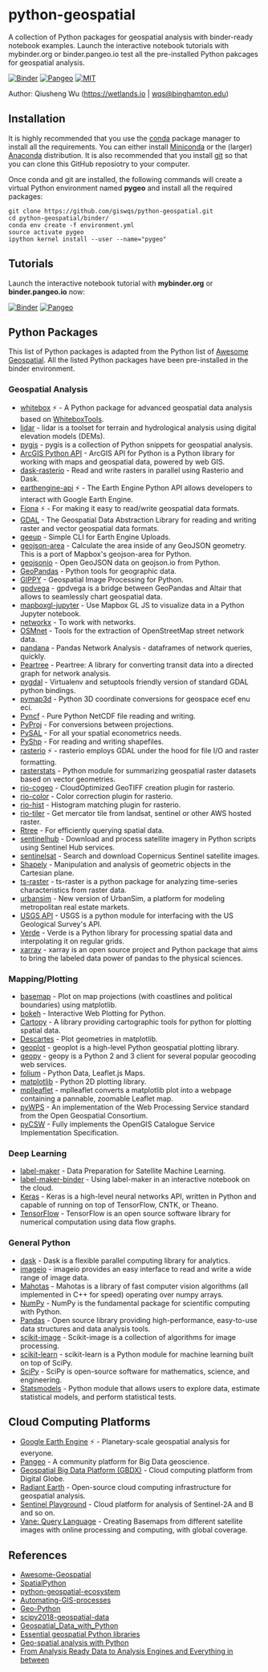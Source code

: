 # python-geospatial

A collection of Python packages for geospatial analysis with binder-ready notebook examples. Launch the interactive notebook tutorials with mybinder.org or binder.pangeo.io test all the pre-installed Python pakcages for geospatial analysis.

[![Binder](https://mybinder.org/badge_logo.svg)](https://mybinder.org/v2/gh/giswqs/python-geospatial/master)
[![Pangeo](http://binder.pangeo.io/badge.svg)](http://binder.pangeo.io/v2/gh/giswqs/python-geospatial/master)
[![MIT](https://img.shields.io/badge/License-MIT-yellow.svg)](https://opensource.org/licenses/MIT)


Author: Qiusheng Wu (https://wetlands.io | wqs@binghamton.edu)


## Installation

It is highly recommended that you use the [conda](https://conda.io/docs/index.html) package manager to install all the requirements. You can either install [Miniconda](https://conda.io/miniconda.html) or the (larger) [Anaconda](https://www.anaconda.com/download/) distribution. It is also recommended that you install [git](https://git-scm.com/downloads) so that you can clone this GitHub reposiotry to your computer. 

Once conda and git are installed, the following commands will create a virtual Python environment named **pygeo** and install all the required packages:

```
git clone https://github.com/giswqs/python-geospatial.git
cd python-geospatial/binder/
conda env create -f environment.yml
source activate pygeo
ipython kernel install --user --name="pygeo"
```

## Tutorials

Launch the interactive notebook tutorial with **mybinder.org** or **binder.pangeo.io** now:

[![Binder](https://mybinder.org/badge_logo.svg)](https://mybinder.org/v2/gh/giswqs/python-geospatial/master)
[![Pangeo](http://binder.pangeo.io/badge.svg)](http://binder.pangeo.io/v2/gh/giswqs/python-geospatial/master)

## Python Packages

This list of Python packages is adapted from the Python list of [Awesome Geospatial](https://github.com/sacridini/Awesome-Geospatial#python). All the listed Python packages have been pre-installed in the binder environment.   

### Geospatial Analysis
* [whitebox](https://github.com/giswqs/whitebox) :zap: - A Python package for advanced geospatial data analysis based on [WhiteboxTools](https://github.com/jblindsay/whitebox-tools).
* [lidar](https://github.com/giswqs/lidar) - lidar is a toolset for terrain and hydrological analysis using digital elevation models (DEMs).
* [pygis](https://github.com/giswqs/pygis) - pygis is a collection of Python snippets for geospatial analysis.
* [ArcGIS Python API](https://developers.arcgis.com/python/) - ArcGIS API for Python is a Python library for working with maps and geospatial data, powered by web GIS.
* [dask-rasterio](https://github.com/dymaxionlabs/dask-rasterio) - Read and write rasters in parallel using Rasterio and Dask.
* [earthengine-api](https://anaconda.org/conda-forge/earthengine-api) :zap: - The Earth Engine Python API allows developers to interact with Google Earth Engine.
* [Fiona](http://toblerity.org/fiona/) :zap: - For making it easy to read/write geospatial data formats.
* [GDAL](https://anaconda.org/conda-forge/gdal) - The Geospatial Data Abstraction Library for reading and writing raster and vector geospatial data formats. 
* [geeup](https://github.com/samapriya/geeup) - Simple CLI for Earth Engine Uploads.
* [geojson-area](https://github.com/scisco/area) - Calculate the area inside of any GeoJSON geometry. This is a port of Mapbox's geojson-area for Python.
* [geojsonio](https://github.com/jwass/geojsonio.py) - Open GeoJSON data on geojson.io from Python. 
* [GeoPandas](https://github.com/geopandas/geopandas) - Python tools for geographic data.
* [GIPPY](https://github.com/gipit/gippy) - Geospatial Image Processing for Python.
* [gpdvega](https://github.com/iliatimofeev/gpdvega) - gpdvega is a bridge between GeoPandas and Altair that allows to seamlessly chart geospatial data.
* [mapboxgl-jupyter](https://github.com/mapbox/mapboxgl-jupyter) - Use Mapbox GL JS to visualize data in a Python Jupyter notebook.
* [networkx](http://networkx.github.io/) - To work with networks.
* [OSMnet](https://github.com/UDST/osmnet) - Tools for the extraction of OpenStreetMap street network data.
* [pandana](https://github.com/UDST/pandana) - Pandas Network Analysis - dataframes of network queries, quickly.
* [Peartree](https://github.com/kuanb/peartree) - Peartree: A library for converting transit data into a directed graph for network analysis.
* [pygdal](https://pypi.org/project/pygdal/) - Virtualenv and setuptools friendly version of standard GDAL python bindings.
* [pymap3d](https://github.com/scivision/pymap3d) - Python 3D coordinate conversions for geospace ecef enu eci.
* [Pyncf](https://github.com/karimbahgat/pyncf) - Pure Python NetCDF file reading and writing.
* [PyProj](https://github.com/jswhit/pyproj) - For conversions between projections.
* [PySAL](http://pysal.readthedocs.io/en/latest/) - For all your spatial econometrics needs.
* [PyShp](https://code.google.com/archive/p/pyshp/) - For reading and writing shapefiles.
* [rasterio](https://github.com/mapbox/rasterio) :zap: - rasterio employs GDAL under the hood for file I/O and raster formatting.
* [rasterstats](https://github.com/perrygeo/python-rasterstats/) - Python module for summarizing geospatial raster datasets based on vector geometries.
* [rio-cogeo](https://github.com/mapbox/rio-cogeo) - CloudOptimized GeoTIFF creation plugin for rasterio.   
* [rio-color](https://github.com/mapbox/rio-color) - Color correction plugin for rasterio.
* [rio-hist](https://github.com/mapbox/rio-hist) - Histogram matching plugin for rasterio.
* [rio-tiler](https://github.com/mapbox/rio-tiler) - Get mercator tile from landsat, sentinel or other AWS hosted raster.
* [Rtree](http://toblerity.org/rtree/) - For efficiently querying spatial data.
* [sentinelhub](https://github.com/sentinel-hub/sentinelhub-py) - Download and process satellite imagery in Python scripts using Sentinel Hub services.
* [sentinelsat](https://github.com/sentinelsat/sentinelsat) - Search and download Copernicus Sentinel satellite images.
* [Shapely](https://pypi.python.org/pypi/Shapely) - Manipulation and analysis of geometric objects in the Cartesian plane.
* [ts-raster](https://github.com/adbeda/ts-raster) - ts-raster is a python package for analyzing time-series characteristics from raster data. 
* [urbansim](https://github.com/UDST/urbansim) - New version of UrbanSim, a platform for modeling metropolitan real estate markets.
* [USGS API](https://github.com/kapadia/usgs) - USGS is a python module for interfacing with the US Geological Survey's API.
* [Verde](https://github.com/fatiando/verde) - Verde is a Python library for processing spatial data and interpolating it on regular grids.
* [xarray](http://xarray.pydata.org/en/stable/) - xarray is an open source project and Python package that aims to bring the labeled data power of pandas to the physical sciences.


### Mapping/Plotting
* [basemap](https://github.com/matplotlib/basemap) - Plot on map projections (with coastlines and political boundaries) using matplotlib.
* [bokeh](https://github.com/bokeh/bokeh) - Interactive Web Plotting for Python.
* [Cartopy](http://scitools.org.uk/cartopy/) - A library providing cartographic tools for python for plotting spatial data.
* [Descartes](https://pypi.python.org/pypi/descartes) - Plot geometries in matplotlib.
* [geoplot](https://github.com/ResidentMario/geoplot) - geoplot is a high-level Python geospatial plotting library.
* [geopy](https://github.com/geopy/geopy) - geopy is a Python 2 and 3 client for several popular geocoding web services.
* [folium](https://github.com/python-visualization/folium) - Python Data, Leaflet.js Maps.
* [matplotlib](http://matplotlib.org/) - Python 2D plotting library.
* [mplleaflet](https://github.com/jwass/mplleaflet) - mplleaflet converts a matplotlib plot into a webpage containing a pannable, zoomable Leaflet map.
* [pyWPS](http://pywps.org/) - An implementation of the Web Processing Service standard from the Open Geospatial Consortium. 
* [pyCSW](http://pycsw.org/) - Fully implements the OpenGIS Catalogue Service Implementation Specification.

### Deep Learning
* [label-maker](https://github.com/developmentseed/label-maker) - Data Preparation for Satellite Machine Learning.
* [label-maker-binder](https://github.com/giswqs/label-maker-binder/pulse) - Using label-maker in an interactive notebook on the cloud.
* [Keras](https://keras.io/) - Keras is a high-level neural networks API, written in Python and capable of running on top of TensorFlow, CNTK, or Theano.
* [TensorFlow](https://www.tensorflow.org/) - TensorFlow is an open source software library for numerical computation using data flow graphs.


### General Python

* [dask](https://github.com/dask/dask) - Dask is a flexible parallel computing library for analytics. 
* [imageio](https://imageio.github.io/) - imageio provides an easy interface to read and write a wide range of image data.
* [Mahotas](https://github.com/luispedro/mahotas) - Mahotas is a library of fast computer vision algorithms (all implemented in C++ for speed) operating over numpy arrays.
* [NumPy](http://www.numpy.org/) - NumPy is the fundamental package for scientific computing with Python.
* [Pandas](http://pandas.pydata.org/) - Open source library providing high-performance, easy-to-use data structures and data analysis tools.
* [scikit-image](http://scikit-image.org/) - Scikit-image is a collection of algorithms for image processing.
* [scikit-learn](https://github.com/scikit-learn/scikit-learn) - scikit-learn is a Python module for machine learning built on top of SciPy.
* [SciPy](https://github.com/scipy/scipy) - SciPy is open-source software for mathematics, science, and engineering.
* [Statsmodels](http://statsmodels.sourceforge.net/) - Python module that allows users to explore data, estimate statistical models, and perform statistical tests.

## Cloud Computing Platforms



* [Google Earth Engine](https://earthengine.google.com/) :zap: - Planetary-scale geospatial analysis for everyone.
* [Pangeo](http://pangeo.io/) - A community platform for Big Data geoscience.
* [Geospatial Big Data Platform (GBDX)](https://platform.digitalglobe.com/gbdx/) - Cloud computing platform from Digital Globe.
* [Radiant Earth](https://www.radiant.earth/) - Open-source cloud computing infrastructure for geospatial analysis. 
* [Sentinel Playground](https://www.sentinel-hub.com/) - Cloud platform for analysis of Sentinel-2A and B and so on.
* [Vane: Query Language](https://owm.io/vaneLanguage) - Creating Basemaps from different satellite images with online processing and computing, with global coverage.

## References

* [Awesome-Geospatial](https://github.com/sacridini/Awesome-Geospatial)
* [SpatialPython](https://github.com/SpatialPython/spatial_python)
* [python-geospatial-ecosystem](https://github.com/loicdtx/python-geospatial-ecosystem)
* [Automating-GIS-processes](https://github.com/Automating-GIS-processes/2018)
* [Geo-Python](https://github.com/geo-python/2018)
* [scipy2018-geospatial-data](https://github.com/geopandas/scipy2018-geospatial-data)
* [Geospatial_Data_with_Python](https://github.com/SocialDataSci/Geospatial_Data_with_Python)
* [Essential geospatial Python libraries](https://medium.com/@chrieke/essential-geospatial-python-libraries-5d82fcc38731)
* [Geo-spatial analysis with Python](https://medium.com/@lisa.mitford/geo-spatial-analysis-with-python-fdddd69eebea)
* [From Analysis Ready Data to Analysis Engines and Everything in between](https://medium.com/@samapriyaroy/from-analysis-ready-data-to-analysis-engines-and-everything-in-between-676d98792d2e)

